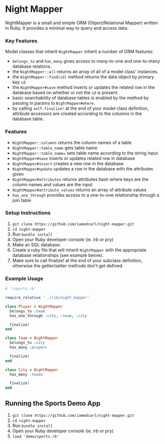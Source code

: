# Night Mapper

NightMapper is a small and simple ORM (Object/Relational Mapper) written in Ruby. It provides a minimal way to query and access data.

### Key Features

Model classes that inherit `NightMapper` inherit a number of ORM features:

- `belongs_to` and `has_many` gives access to many-to-one and one-to-many database relations.
- the `NightMapper::all` returns an array of all of a model class' instances.
- the `NightMapper::find(id)` method returns the data object by primary key `id`.
- the `NightMapper#save` method inserts or updates the related row in the database based on whether or not the `id` is present.
- basic searchability of database tables is enabled by the  method by passing in params to `NightMapper#where`.
- by calling `self.finalize!` at the end of your model class definition, attribute accessors are created according to the columns in the database table.

### Features
- `NightMapper::columns` returns the column names of a table
- `NightMapper::table_name` gets table name
- `NightMapper::table_name=` sets table name according to the string input
- `NightMapper#save` inserts or updates related row in database
- `NightMapper#insert` creates a new row in the database
- `NightMapper#update` updates a row in the database with the attributes given
- `NightMapper#attributes` returns attributes hash where keys are the column names and values are the input
- `NightMapper#attribute_values` returns an array of attribute values
- `has_one_through` provides access to a one-to-one relationship through a join table

### Setup Instructions

1. `git clone https://github.com/iamedcarl/night-mapper.git`
2. `cd night-mapper`
3. Run `bundle install`
4. Open your Ruby developer console (ie. irb or pry)
5. Make an SQL database.
6. Create a ruby file that will inherit `NightMapper` with the appropriate database relationships (see example below).
7. Make sure to call finalize! at the end of your subclass definition, otherwise the getter/setter methods don't get defined.

### Example Usage

```ruby
# '/sports.rb'

require_relative '../lib/night_mapper'

class Player < NightMapper
  belongs_to :team
  has_one_through :city, :team, :city

  finalize!
end

class Team < NightMapper
  belongs_to :city
  has_many :players

  finalize!
end

class City < NightMapper
  has_many :teams

  finalize!
end
```

## Running the Sports Demo App

1. `git clone https://github.com/iamedcarl/night-mapper.git`
2. `cd night-mapper`
3. Run `bundle install`
4. Open your Ruby developer console (ie. irb or pry)
5. `load 'demo/sports.rb'`
